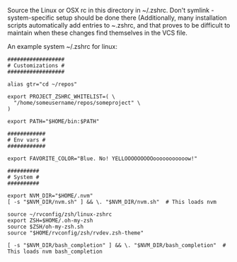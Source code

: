 Source the Linux or OSX rc in this directory in ~/.zshrc. Don't symlink - system-specific setup should be done there (Additionally, many installation scripts automatically add entries to ~.zshrc, and that proves to be difficult to maintain when these changes find themselves in the VCS file.

An example system ~/.zshrc for linux:

```
##################
# Customizations #
##################

alias gtr="cd ~/repos"

export PROJECT_ZSHRC_WHITELIST=( \
  "/home/someusername/repos/someproject" \
)

export PATH="$HOME/bin:$PATH"

############
# Env vars #
############

export FAVORITE_COLOR="Blue. No! YELLOOOOOOOOOooooooooooow!"

##########
# System #
##########

export NVM_DIR="$HOME/.nvm"
[ -s "$NVM_DIR/nvm.sh" ] && \. "$NVM_DIR/nvm.sh"  # This loads nvm

source ~/rvconfig/zsh/linux-zshrc
export ZSH=$HOME/.oh-my-zsh
source $ZSH/oh-my-zsh.sh
source "$HOME/rvconfig/zsh/rvdev.zsh-theme"

[ -s "$NVM_DIR/bash_completion" ] && \. "$NVM_DIR/bash_completion"  # This loads nvm bash_completion
```
